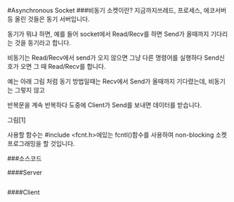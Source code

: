#Asynchronous Socket
###비동기 소켓이란?
지금까지쓰레드, 프로세스, 에코서버 등 올린 것들은 동기 서버입니다.

동기가 뭐냐 하면, 예를 들어 socket에서 Read/Recv를 하면 Send가 올때까지 기다리는 것을 동기라고 합니다.

비동기는 Read/Recv에서 send가 오지 않으면 그냥 다른 명령어를 실행하다 Send신호가 오면 그 때 Read/Recv를 합니다.

예는 아래 그림 처럼 동기 방법일때는 Recv에서 Send가 올때까지 기다렸는데, 비동기는 그렇지 않고

반복문을 계속 반복하다 도중에 Client가 Send를 보내면 데이터를 받습니다.

그림[1]


사용할 함수는 #include <fcnt.h>에있는 fcntl()함수를 사용하여 non-blocking 소켓 프로그래밍을 할 것입니다.

###소스코드

####Server
```
```
####Client
```
```

